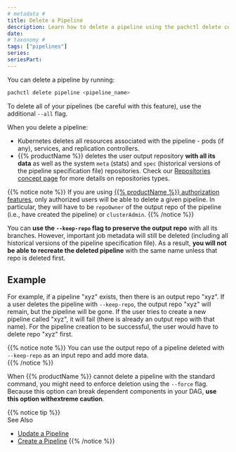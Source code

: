 ```yaml
---
# metadata # 
title: Delete a Pipeline
description: Learn how to delete a pipeline using the pachctl delete command. 
date: 
# taxonomy #
tags: ["pipelines"]
series:
seriesPart:
---
```


You can delete a pipeline by running:

```s
pachctl delete pipeline <pipeline_name>
```

To delete all of your pipelines (be careful with this feature), use the additional  `--all` flag.

When you delete a pipeline: 

* Kubernetes deletes all resources associated with the pipeline - pods (if any), services, and replication controllers.
* {{% productName %}} deletes the user output repository **with all its data** as well as the system `meta` (stats) and `spec` (historical versions of the pipeline specification file) repositories. Check our [Repositories concept page](../../../concepts/data-concepts/repo/#definition) for more details on repositories types.


{{% notice note %}}
If you are using [{{% productName %}} authorization features](../../../enterprise/auth/authorization), only authorized users will be able to delete a given pipeline. In particular, they will have to be `repoOwner` of the output repo of the pipeline (i.e., have created the pipeline) or `clusterAdmin`. 
{{% /notice %}}

You can **use the `--keep-repo` flag to preserve the output repo** with all its branches. However, important job metadata will still be deleted (including all historical versions of the pipeline specification file).
As a result, **you will not be able to recreate the deleted pipeline** with the same name unless that repo is deleted first. 

## Example 
For example, if a pipeline "xyz" exists, then there is an output repo "xyz". If a user deletes the pipeline with `--keep-repo`, the output repo "xyz" will remain, but the pipeline will be gone. If the user tries to create a new pipeline called "xyz", it will fail (there is already an output repo with that name). For the pipeline creation to be successful, the user would have to delete repo "xyz" first.

{{% notice note %}}
You can use the output repo of a pipeline deleted with `--keep-repo` as an input repo and add more data.  
{{% /notice %}}
     
When {{% productName %}} cannot delete a pipeline with the standard command, you might need to enforce deletion using the `--force` flag. Because this option can break dependent components in your DAG, **use this option withextreme caution**.


{{% notice tip %}}  
See Also

- [Update a Pipeline](../updating-pipelines/) 
- [Create a Pipeline](../create-pipeline/)
{{% /notice %}}